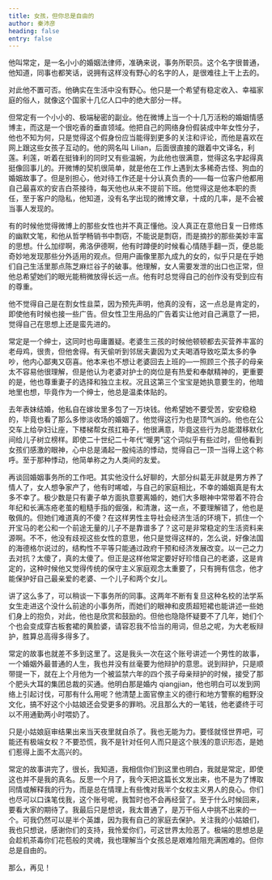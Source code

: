 ```yaml
---
title: 女孩，但你总是自由的
author: 秦沛彦
heading: false
entry: false
---
```


他叫常定，是一名小小的婚姻法律师，准确来说，事务所职员。这个名字很普通，他知道，同事也都笑话，说拥有这样没有野心的名字的人，是很难往上干上去的。

对此他不置可否。他确实在生活中没有野心。他只是一个希望有稳定收入、幸福家庭的俗人，就像这个国家十几亿人口中的绝大部分一样。

但常定有一个小小的、极端秘密的副业。他在微博上当一个十几万活粉的婚姻情感博主，而这是一个很吃香的垂直领域。他把自己的网络身份假装成中年女性分子，他也不知为何，只是觉得这个假身份应当能得到更多的关注和评论，而他是喜欢在网上跟这些女孩子互动的。他的网名叫 Lilian，后面很直接的跟着中文译名，利莲。利莲，听着在挺锋利的同时又有些温婉，为此他也很满意，觉得这名字起得真挺像回事儿的。开微博的契机很简单，就是他在工作上遇到太多稀奇古怪、狗血的婚姻故事了。但是别担心，他对待工作还是十分认真负责的——每一位客户他都用自己最喜欢的安吉白茶接待，每天他也从来不提前下班。他觉得这是他本职的责任，至于客户的隐私，他知道，没有名字出现的微博文章，十成的几率，是不会被当事人发现的。

有的时候他觉得微博上的那些女性也并不真正懂他。没人真正在意他日复一日修炼的幽默文笔，和他从哲学畅销书中剽窃，不能说是剽窃，而是摘抄的那些美妙丰富的思想。什么加缪啊，弗洛伊德啊，他有时蹲便的时候看心情随手翻一页，便总能奇妙地发现那些分外适用的观点。但用户画像里那九成九的女的，似乎只是在乎她们自己生活里那点陈芝麻烂谷子的破事。他理解，女人需要发泄的出口也正常，但他总希望她们的眼光能稍微放得长远一点。他有时总觉得自己的创作没有受到应有的尊重。

他不觉得自己是在割女性韭菜，因为预先声明，他真的没有，这一点总是肯定的，即使他有时候也接一些广告。但女性卫生用品的广告着实让他对自己满意了一把，觉得自己在思想上还是蛮先进的。

常定是一个绅士，这同时也毋庸置疑。老婆生三孩的时候他顿顿都去买营养丰富的老母鸡，很贵，但他舍得。有天偷听到邻居夫妻因为丈夫喝酒导致吃菜太多的争吵，他内心鄙夷又窃喜。他本来也不想让老婆回去上班的—一照顾三个孩子的母亲太不容易他很理解，但是他认为老婆对护士的岗位是有热爱和奉献精神的，更重要的是，他也尊重妻子的选择和独立主权。况且这第三个宝宝是她执意要生的，他暗地里也想，毕竟作为一个绅士，他总是温柔体贴的。

去年表妹结婚，他私自在嫁妆里多包了一万块钱。他希望她不要受苦，安安稳稳的，毕竟也看了那么多惨淡收场的婚姻了。他觉得这行为也是顶气派的。他也在公交车上给孕妇让座，下楼梯帮女孩扛箱子，他很满意，毕竟这些行为总能潜移默化间给儿子树立榜样。即使二十世纪二十年代“暖男”这个词似乎有些过时，但他看到女孩们感激的眼神，心中总是涌起一股纯洁的悸动，觉得自己一顶一当得上这个称呼。至于那种悸动，他简单称之为人类间的友爱。

再谈回婚姻事务所的工作吧。其实他没什么好聊的，大部分纠葛无非就是男方养了情人了，女人想争家产了，他有时唏嘘，与自己的家庭相比，不幸的婚姻真是有太多不幸了。极少数是只有妻子单方面执意要离婚的，她们大多眼神中常带着不符合年纪和长满冻疮老茧的粗糙手指的倔强，和清澈，这一点，不要理解错了，他也是敬佩的。但她们难道真的不傻？在这样男性主导社会经济生活的环境下，抓住一个开宝马的老公和一个前途无量的儿子不是靠谱多了？这可是非常稳定的生活资料来源啊。不不，他没有歧视这些女性的意思，他只是觉得这样的，怎么说，好像法国的海德格尔说过的，结构性不平等只能通过政府干预和经济发展改变。以一己之力去对抗？太傻了，真的太傻了。但正是这样他常定要好好珍惜自己的老婆，这是肯定的，这种时候他又觉得传统的保守主义家庭观念太重要了，只有拥有信念，他才能保护好自己最亲爱的老婆、一个儿子和两个女儿。

讲了这么多了，可以稍谈一下事务所的同事。这两年不断有复旦这种名校的法学系女生走进这个没什么前途的小事务所，而她们的眼神和皮质超短裙也能讲述一些她们身上的抱负，对此，他也是欣赏和鼓励的。但他也隐隐怀疑要不了几年，她们个个也会变成穿古板套裙的黄脸婆，请容忍我不恰当的用词，但总之呢，为大老板辩护，胜算总高得多得多了。

常定的故事也就差不多到这里了。这是我头一次在这个账号讲述一个男性的故事，一个婚姻外最普通的人生，我也并没有丝毫要为他辩护的意思。说到辩护，只是顺带提一下，就在上个月他为一个被监禁六年的四个孩子母亲辩护的时候，接受了那个肥头大耳的集团总裁的买通。他明白那是婚内 qiangjian，他也明白可以发到网络上引起讨伐，可那有什么用呢？他清楚上面官僚主义的德行和地方警察的粗野没文化，搞不好这个小姑娘还会受更多的罪哟。况且那么大的一笔钱，他老婆终于可以不用通勤两小时喂奶了。

只是小姑娘庭审结果出来当天夜里就自杀了。我也无能为力。要怪就怪世界吧，可能还有极端女权？不要恐慌，我不是针对任何人而只是这个肤浅的意识形态，是她们惹得上面不太高兴的。

常定的故事讲完了，很长，我知道，我相信你们到这里也明白，我就是常定，即使这也并不是我的真名。反思一个月了，我今天把这篇长文发出来，也不是为了博取同情或解释我的行为，而是总在情理上有些愧对我半个女权主义男人的良心。你们也尽可以口诛笔伐我，这个账号呢，我暂时也不会再经营了。至于什么时候回来，要看大家的期待了。我最后只是想说，我太普通了，是万干俗人中挑不出来的一个。可我仍然可以是半个英雄，因为我有自己的家庭去保护。关注我的小姑娘们，我也只想说，感谢你们的支持，我怜爱你们，可这世界太险恶了。极端的思想总是会趁机茶毒你们花苞般的灵魂，我也理解当个女孩总是艰难险阻充满困难的。但你总是自由的。

那么，再见！


